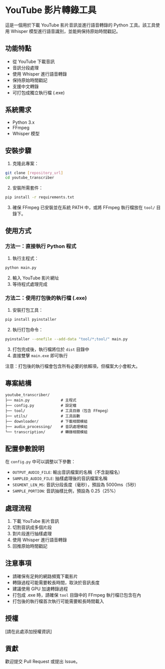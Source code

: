 # YouTube 影片轉錄工具

這是一個用於下載 YouTube 影片音訊並進行語音轉錄的 Python 工具。該工具使用 Whisper 模型進行語音識別，並能夠保持原始時間戳記。

## 功能特點

- 從 YouTube 下載音訊
- 音訊分段處理
- 使用 Whisper 進行語音轉錄
- 保持原始時間戳記
- 支援中文轉錄
- 可打包成獨立執行檔 (.exe)

## 系統需求

- Python 3.x
- FFmpeg
- Whisper 模型

## 安裝步驟

1. 克隆此專案：
```bash
git clone [repository_url]
cd youtube_transcriber
```

2. 安裝所需套件：
```bash
pip install -r requirements.txt
```

3. 確保 FFmpeg 已安裝並在系統 PATH 中，或將 FFmpeg 執行檔放在 `tool/` 目錄下。

## 使用方式

### 方法一：直接執行 Python 程式

1. 執行主程式：
```bash
python main.py
```

2. 輸入 YouTube 影片網址
3. 等待程式處理完成

### 方法二：使用打包後的執行檔 (.exe)

1. 安裝打包工具：
```bash
pip install pyinstaller
```

2. 執行打包命令：
```bash
pyinstaller --onefile --add-data "tool/*;tool/" main.py
```

3. 打包完成後，執行檔將位於 `dist` 目錄中
4. 直接雙擊 `main.exe` 即可執行

注意：打包後的執行檔會包含所有必要的依賴項，但檔案大小會較大。

## 專案結構

```
youtube_transcriber/
├── main.py              # 主程式
├── config.py            # 設定檔
├── tool/                # 工具目錄（包含 FFmpeg）
├── utils/               # 工具函數
├── downloader/          # 下載相關模組
├── audio_processing/    # 音訊處理模組
└── transcription/       # 轉錄相關模組
```

## 配置參數說明

在 `config.py` 中可以調整以下參數：

- `OUTPUT_AUDIO_FILE`: 輸出音訊檔案的名稱（不含副檔名）
- `SAMPLED_AUDIO_FILE`: 抽樣處理後的音訊檔案名稱
- `SEGMENT_LEN_MS`: 音訊分段長度（毫秒），預設為 5000ms（5秒）
- `SAMPLE_PORTION`: 音訊抽樣比例，預設為 0.25（25%）

## 處理流程

1. 下載 YouTube 影片音訊
2. 切割音訊成多個片段
3. 對片段進行抽樣處理
4. 使用 Whisper 進行語音轉錄
5. 回推原始時間戳記

## 注意事項

- 請確保有足夠的網路頻寬下載影片
- 轉錄過程可能需要較長時間，取決於音訊長度
- 建議使用 GPU 加速轉錄過程
- 打包成 .exe 時，請確保 `tool` 目錄中的 FFmpeg 執行檔已包含在內
- 打包後的執行檔首次執行可能需要較長時間載入

## 授權

[請在此處添加授權資訊]

## 貢獻

歡迎提交 Pull Request 或提出 Issue。 